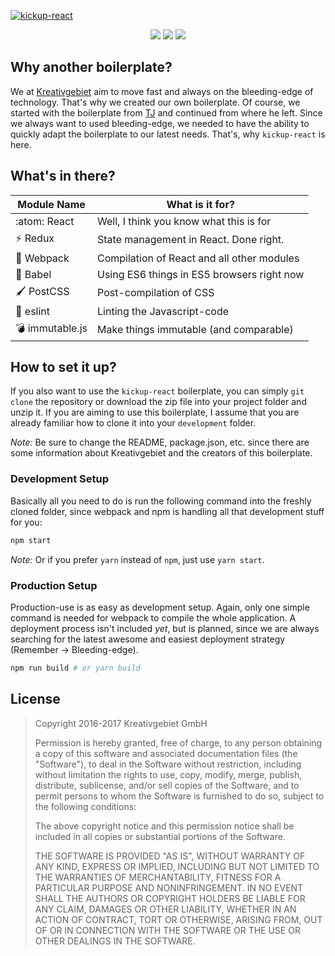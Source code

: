 [![kickup-react](https://s3.eu-central-1.amazonaws.com/github-banner/kickup-react.jpg)](#)

<p align="center">
<a href="https://github.com/kreativgebiet/kickup-react/releases"><img src="https://img.shields.io/github/release/kreativgebiet/kickup-react.svg" /></a>
<a href="https://david-dm.org/kreativgebiet/kickup-react" target="_blank"><img src="https://img.shields.io/david/kreativgebiet/kickup-react.svg" /></a>
<a href="https://david-dm.org/kreativgebiet/kickup-react?type=dev" target="_blank"><img src="https://img.shields.io/david/dev/kreativgebiet/kickup-react.svg" /></a>
</p>

## Why another boilerplate?

We at [Kreativgebiet](https://kreativgebiet.com) aim to move fast and always on the bleeding-edge of technology. That's why we created our own boilerplate. Of course, we started with the boilerplate from [TJ](https://github.com/tj/frontend-boilerplate) and continued from where he left.
Since we always want to used bleeding-edge, we needed to have the ability to quickly adapt the boilerplate to our latest needs. That's, why `kickup-react` is here.

## What's in there?

| Module Name | What is it for? |
| --- | --- |
| :atom: React | Well, I think you know what this is for |
| :zap: Redux | State management in React. Done right. |
| :nut_and_bolt: Webpack | Compilation of React and all other modules |
| :syringe: Babel | Using ES6 things in ES5 browsers right now |
| :paintbrush: PostCSS | Post-compilation of CSS |
| :bug: eslint | Linting the Javascript-code |
| :bomb: immutable.js | Make things immutable (and comparable) |

## How to set it up?

If you also want to use the `kickup-react` boilerplate, you can simply `git clone` the repository or download the zip file into your project folder and unzip it. If you are aiming to use this boilerplate, I assume that you are already familiar how to clone it into your `development` folder.

*Note:* Be sure to change the README, package.json, etc. since there are some information about Kreativgebiet and the creators of this boilerplate.

### Development Setup

Basically all you need to do is run the following command into the freshly cloned folder, since webpack and npm is handling all that development stuff for you:

```sh
npm start
```

*Note:* Or if you prefer `yarn` instead of `npm`, just use `yarn start`.

### Production Setup

Production-use is as easy as development setup. Again, only one simple command is needed for webpack to compile the whole application. A deployment process isn't included _yet_, but is planned, since we are always searching for the latest awesome and easiest deployment strategy (Remember -> Bleeding-edge).

```sh 
npm run build # or yarn build
```

## License

> Copyright 2016-2017 Kreativgebiet GmbH
> 
> Permission is hereby granted, free of charge, to any person obtaining a copy of this software and associated documentation files (the "Software"), to deal in the Software without restriction, including without limitation the rights to use, copy, modify, merge, publish, distribute, sublicense, and/or sell copies of the Software, and to permit persons to whom the Software is furnished to do so, subject to the following conditions:
> 
> The above copyright notice and this permission notice shall be included in all copies or substantial portions of the Software.
> 
> THE SOFTWARE IS PROVIDED "AS IS", WITHOUT WARRANTY OF ANY KIND, EXPRESS OR IMPLIED, INCLUDING BUT NOT LIMITED TO THE WARRANTIES OF MERCHANTABILITY, FITNESS FOR A PARTICULAR PURPOSE AND NONINFRINGEMENT. IN NO EVENT SHALL THE AUTHORS OR COPYRIGHT HOLDERS BE LIABLE FOR ANY CLAIM, DAMAGES OR OTHER LIABILITY, WHETHER IN AN ACTION OF CONTRACT, TORT OR OTHERWISE, ARISING FROM, OUT OF OR IN CONNECTION WITH THE SOFTWARE OR THE USE OR OTHER DEALINGS IN THE SOFTWARE.

